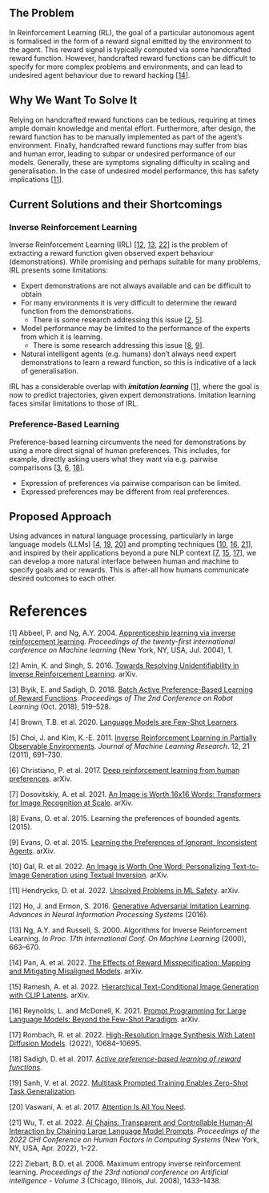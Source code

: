 



## The Problem

In Reinforcement Learning (RL), the goal of a particular autonomous
agent is formalised in the form of a reward signal emitted by the
environment to the agent. This reward signal is typically computed via
some handcrafted reward function. However, handcrafted reward functions
can be difficult to specify for more complex problems and environments,
and can lead to undesired agent behaviour due to reward hacking
\[[14](#ref-pan_effects_2022)\].

## Why We Want To Solve It

Relying on handcrafted reward functions can be tedious, requiring at
times ample domain knowledge and mental effort. Furthermore, after
design, the reward function has to be manually implemented as part of
the agent’s environment. Finally, handcrafted reward functions may
suffer from bias and human error, leading to subpar or undesired
performance of our models. Generally, these are symptoms signaling
difficulty in scaling and generalisation. In the case of undesired model
performance, this has safety implications
\[[11](#ref-hendrycks_unsolved_2022)\].

## Current Solutions and their Shortcomings

### Inverse Reinforcement Learning

Inverse Reinforcement Learning (IRL) \[[12](#ref-ho_generative_2016),
[13](#ref-ng_algorithms_2000), [22](#ref-ziebart_maximum_2008)\] is the
problem of extracting a reward function given observed expert behaviour
(demonstrations). While promising and perhaps suitable for many
problems, IRL presents some limitations:

-   Expert demonstrations are not always available and can be difficult
    to obtain
-   For many environments it is very difficult to determine the reward
    function from the demonstrations.
    -   There is some research addressing this issue
        \[[2](#ref-amin_towards_2016), [5](#ref-choi_inverse_2011)\].
-   Model performance may be limited to the performance of the experts
    from which it is learning.
    -   There is some research addressing this issue
        \[[8](#ref-evans_learning_2015-1),
        [9](#ref-evans_learning_2015)\].
-   Natural intelligent agents (e.g. humans) don’t always need expert
    demonstrations to learn a reward function, so this is indicative of
    a lack of generalisation.
    <!-- - [Model Mis-specification and Inverse Reinforcement Learning | Academically Interesting (wordpress.com)](https://jsteinhardt.wordpress.com/2017/02/07/model-mis-specification-and-inverse-reinforcement-learning/) -->

IRL has a considerable overlap with ***imitation learning***
\[[1](#ref-abbeel_apprenticeship_2004)\], where the goal is now to
predict trajectories, given expert demonstrations. Imitation learning
faces similar limitations to those of IRL.

### Preference-Based Learning

Preference-based learning circumvents the need for demonstrations by
using a more direct signal of human preferences. This includes, for
example, directly asking users what they want via e.g. pairwise
comparisons \[[3](#ref-biyik_batch_2018),
[6](#ref-christiano_deep_2017), [18](#ref-sadigh_active_2017)\].

-   Expression of preferences via pairwise comparison can be limited.
-   Expressed preferences may be different from real preferences.

## Proposed Approach

Using advances in natural language processing, particularly in large
language models (LLMs) \[[4](#ref-brown_language_2020),
[19](#ref-sanh_multitask_2022), [20](#ref-vaswani_attention_2017)\] and
prompting techniques \[[10](#ref-gal_image_2022),
[16](#ref-reynolds_prompt_2021), [21](#ref-wu_ai_2022)\], and inspired
by their applications beyond a pure NLP context
\[[7](#ref-dosovitskiy_image_2021), [15](#ref-ramesh_hierarchical_2022),
[17](#ref-rombach_high-resolution_2022)\], we can develop a more natural
interface between human and machine to specify goals and or rewards.
This is after-all how humans communicate desired outcomes to each other.

# References

<span class="csl-left-margin">\[1\] </span><span
class="csl-right-inline">Abbeel, P. and Ng, A.Y. 2004. [Apprenticeship
learning via inverse reinforcement
learning](https://doi.org/10.1145/1015330.1015430). *Proceedings of the
twenty-first international conference on Machine learning* (New York,
NY, USA, Jul. 2004), 1.</span>

<span class="csl-left-margin">\[2\] </span><span
class="csl-right-inline">Amin, K. and Singh, S. 2016. [Towards Resolving
Unidentifiability in Inverse Reinforcement
Learning](https://doi.org/10.48550/arXiv.1601.06569). arXiv.</span>

<span class="csl-left-margin">\[3\] </span><span
class="csl-right-inline">Biyik, E. and Sadigh, D. 2018. [Batch Active
Preference-Based Learning of Reward
Functions](https://proceedings.mlr.press/v87/biyik18a.html).
*Proceedings of The 2nd Conference on Robot Learning* (Oct. 2018),
519–528.</span>

<span class="csl-left-margin">\[4\] </span><span
class="csl-right-inline">Brown, T.B. et al. 2020. [Language Models are
Few-Shot Learners](http://arxiv.org/abs/2005.14165).</span>

<span class="csl-left-margin">\[5\] </span><span
class="csl-right-inline">Choi, J. and Kim, K.-E. 2011. [Inverse
Reinforcement Learning in Partially Observable
Environments](http://jmlr.org/papers/v12/choi11a.html). *Journal of
Machine Learning Research*. 12, 21 (2011), 691–730.</span>

<span class="csl-left-margin">\[6\] </span><span
class="csl-right-inline">Christiano, P. et al. 2017. [Deep reinforcement
learning from human
preferences](https://doi.org/10.48550/arXiv.1706.03741). arXiv.</span>

<span class="csl-left-margin">\[7\] </span><span
class="csl-right-inline">Dosovitskiy, A. et al. 2021. [An Image is Worth
16x16 Words: Transformers for Image Recognition at
Scale](https://doi.org/10.48550/arXiv.2010.11929). arXiv.</span>

<span class="csl-left-margin">\[8\] </span><span
class="csl-right-inline">Evans, O. et al. 2015. Learning the preferences
of bounded agents. (2015).</span>

<span class="csl-left-margin">\[9\] </span><span
class="csl-right-inline">Evans, O. et al. 2015. [Learning the
Preferences of Ignorant, Inconsistent
Agents](https://doi.org/10.48550/arXiv.1512.05832). arXiv.</span>

<span class="csl-left-margin">\[10\] </span><span
class="csl-right-inline">Gal, R. et al. 2022. [An Image is Worth One
Word: <span class="nocase">Personalizing Text-to-Image Generation</span>
using Textual Inversion](https://doi.org/10.48550/arXiv.2208.01618).
arXiv.</span>

<span class="csl-left-margin">\[11\] </span><span
class="csl-right-inline">Hendrycks, D. et al. 2022. [Unsolved Problems
in ML Safety](https://doi.org/10.48550/arXiv.2109.13916). arXiv.</span>

<span class="csl-left-margin">\[12\] </span><span
class="csl-right-inline">Ho, J. and Ermon, S. 2016. [Generative
Adversarial Imitation
Learning](https://proceedings.neurips.cc/paper/2016/hash/cc7e2b878868cbae992d1fb743995d8f-Abstract.html).
*Advances in Neural Information Processing Systems* (2016).</span>

<span class="csl-left-margin">\[13\] </span><span
class="csl-right-inline">Ng, A.Y. and Russell, S. 2000. Algorithms for
Inverse Reinforcement Learning. *In Proc. 17th International Conf. On
Machine Learning* (2000), 663–670.</span>

<span class="csl-left-margin">\[14\] </span><span
class="csl-right-inline">Pan, A. et al. 2022. [The Effects of Reward
Misspecification: Mapping and Mitigating Misaligned
Models](https://doi.org/10.48550/arXiv.2201.03544). arXiv.</span>

<span class="csl-left-margin">\[15\] </span><span
class="csl-right-inline">Ramesh, A. et al. 2022. [Hierarchical
Text-Conditional Image Generation with CLIP
Latents](https://doi.org/10.48550/arXiv.2204.06125). arXiv.</span>

<span class="csl-left-margin">\[16\] </span><span
class="csl-right-inline">Reynolds, L. and McDonell, K. 2021. [Prompt
Programming for Large Language Models: Beyond the Few-Shot
Paradigm](https://doi.org/10.48550/arXiv.2102.07350). arXiv.</span>

<span class="csl-left-margin">\[17\] </span><span
class="csl-right-inline">Rombach, R. et al. 2022. [High-Resolution Image
Synthesis With Latent Diffusion
Models](https://openaccess.thecvf.com/content/CVPR2022/html/Rombach_High-Resolution_Image_Synthesis_With_Latent_Diffusion_Models_CVPR_2022_paper.html).
(2022), 10684–10695.</span>

<span class="csl-left-margin">\[18\] </span><span
class="csl-right-inline">Sadigh, D. et al. 2017. *[Active
preference-based learning of reward
functions](https://doi.org/10.15607/rss.2017.xiii.053)*.</span>

<span class="csl-left-margin">\[19\] </span><span
class="csl-right-inline">Sanh, V. et al. 2022. [Multitask Prompted
Training Enables Zero-Shot Task
Generalization](http://arxiv.org/abs/2110.08207).</span>

<span class="csl-left-margin">\[20\] </span><span
class="csl-right-inline">Vaswani, A. et al. 2017. [Attention Is All You
Need](http://arxiv.org/abs/1706.03762).</span>

<span class="csl-left-margin">\[21\] </span><span
class="csl-right-inline">Wu, T. et al. 2022. [AI Chains: Transparent and
Controllable Human-AI Interaction by Chaining Large Language Model
Prompts](https://doi.org/10.1145/3491102.3517582). *Proceedings of the
2022 CHI Conference on Human Factors in Computing Systems* (New York,
NY, USA, Apr. 2022), 1–22.</span>

<span class="csl-left-margin">\[22\] </span><span
class="csl-right-inline">Ziebart, B.D. et al. 2008. Maximum entropy
inverse reinforcement learning. *Proceedings of the 23rd national
conference on Artificial intelligence - Volume 3* (Chicago, Illinois,
Jul. 2008), 1433–1438.</span>
